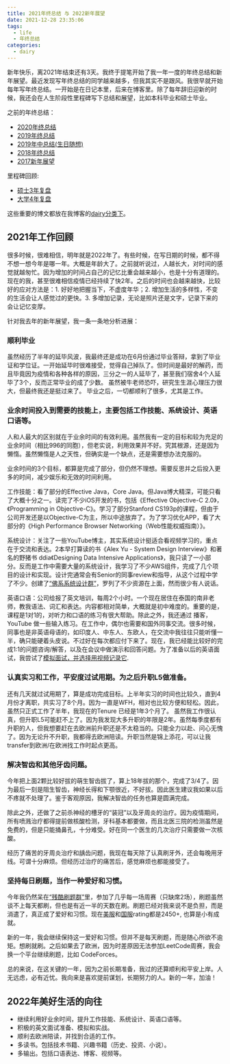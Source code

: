 ```yaml
---
title: 2021年终总结 与 2022新年展望
date: 2021-12-28 23:35:06
tags:
  - life
  - 年终总结
categories:
  - dairy
---
```


新年快乐，离2021年结束还有3天。我终于提笔开始了我一年一度的年终总结和新年展望。最近发现写年终总结的同学越来越多，但我其实不是跟风。我很早就开始每年写年终总结。一开始是在日记本里，后来在博客里。除了每年辞旧迎新的时候，我还会在人生阶段性里程碑写下总结和展望，比如本科毕业和硕士毕业。

之前的年终总结：
- [2020年终总结](https://youngforest.github.io/2020/11/25/2020-summary-and-2021-resolutions/)
- [2019年终总结](https://youngforest.github.io/2020/02/20/2019-summary-and-2020-resolutions/)
- [2019年中总结(生日随想)](https://youngforest.github.io/2019/07/15/Happy-birthday-2019/)
- [2018年终总结](https://youngforest.github.io/2018/12/12/2018-summary-and-2019-resolutions/)
- [2017新年展望](https://youngforest.github.io/2017/02/22/2017-resolutions/)

里程碑回顾:
- [硕士3年复盘](https://youngforest.github.io/2021/07/03/my-3-years-master/)
- [大学4年复盘](https://youngforest.github.io/2018/10/03/my-4-years-college/)

这些重要的博文都放在我博客的[dairy分类下](https://youngforest.github.io/categories/dairy/)。

## 2021年工作回顾

很多时候，很难相信，明年就是2022年了。有些时候，在写日期的时候，都不得不想一想今年是哪一年。大概是年龄大了。之前就听说过，人越长大，对时间的感觉就越匆忙。因为增加的时间占自己的记忆比重会越来越小，也是十分有道理的。现在的我，甚至很难相信疫情已经持续了快2年。之后的时间也会越来越快，比较好的应对方法是：1. 好好地把握当下，不虚度年华；2. 增加生活的多样性，不变的生活会让人感觉过的更快。3. 多增加记录，无论是照片还是文字，记录下来的会让记忆变厚。

针对我去年的新年展望，我一条一条地分析进展：

### 顺利毕业

虽然经历了半年的延毕风波，我最终还是成功在6月份通过毕业答辩，拿到了毕业证和学位证。一开始延毕时很难接受，觉得自己掉队了。但时间是最好的解药，而且毕竟因为疫情和各种各样的原因，三分之一的人延毕了，甚至我们宿舍4个人延毕了3个，反而正常毕业的成了少数。
虽然被牛老师恐吓，研究生生涯心理压力很大，但最终我还是挺过来了。
毕业之后，一切都顺利了很多，尤其是工作。

### 业余时间投入到需要的技能上，主要包括工作技能、系统设计、英语口语等。

人和人最大的区别就在于业余时间的有效利用。虽然我有一定的目标和较为充足的业余时间（相比996的同胞），但老实说，利用效果并不好。究其根源，还是因为懒惰。虽然懒惰是人之天性，但确实是一个缺点，还是需要想办法克服的。

业余时间的3个目标，都算是完成了部分，但仍然不理想。需要反思并之后投入更多的时间，减少娱乐和无效的时间利用。

工作技能：看了部分的Effective Java，Core Java。但Java博大精深，可能只看了大概十分之一。读完了不少iOS开发的书，包括《Effective Objective-C 2.0》，《Programming in Objective-C》。学习了部分Stanford CS193p的课程，但由于公司开发还是以Objective-C为主，所以中途放弃了。为了学习优化APP，看了大部分的《High Performance Browser Networking（Web性能权威指南）》。

系统设计：关注了一些YouTube博主，其实系统设计挺适合看视频学习的，重点在于交流和表达。2本早打算读的书《Alex Yu - System Design Interview》和著名的野猪书 ddia《Designing Data Intensive Applications》，我只读了一小部分。反而是工作中需要大量的系统设计，我学习了不少AWS组件，完成了几个项目的设计和实现。设计完通常会有Senior的同事review和指导，从这个过程中学了不少。创建了[“佛系系统设计群”](https://system.youngforest.me/)，罗列了不少资源在上面，然而很少有人说话。

英语口语：公司给报了英文培训，每周2个小时。一个现在居住在泰国的南非老师，教我语法、词汇和表达。内容都相对简单，大概就是初中难度的。重要的是，课程是1对1的，对听力和口语的练习有很大帮助。除此之外，我还通过 播客，YouTube 做一些输入练习。在工作中，偶尔也需要和国外同事交流。很多时候，同事也是非英语母语的，如印度人、中东人、东欧人，在交流中我往往只能听懂一半，确只能硬着头皮说。不过好在每次都应付下来了。现在，我已经能比较好的完成1:1的问题咨询/解答，以及在会议中做演示和回答问题。为了准备以后的英语面试，我尝试了[模拟面试，并选择用视频记录它](https://youngforest.me/mock/).

### 认真实习和工作，平安度过试用期。为之后升职L5做准备。

还有几天就过试用期了，算是成功完成目标。上半年实习的时间也比较久，直到4月份才离职，共实习了8个月。因为一直是WFH，相对也比较方便和轻松。因此，虽然只正式工作了半年，我现在的Tenure 已经是1年3个月了。
虽然我工作很认真，但升职L5可能赶不上了。因为我发现大多升职的年限是2年。虽然每季度都有升职的人，但我想要赶在去欧洲前升职还是不太稳当的。只能全力以赴、问心无愧了。因为无论升不升职，我都得去欧洲陪读。升职当然是锦上添花，可以让我transfer到欧洲/在欧洲找工作时起点更高。

### 解决智齿和其他牙齿问题。

今年把上面2颗比较好拔的萌生智齿拔了，算上18年拔的那个，完成了3/4了。因为最后一刻是阻生智齿，神经长得和下颚很近，不好拔。因此医生建议我如果以后不疼就不处理了。鉴于客观原因，我解决智齿的任务也算是圆满完成。

除此之外，还做了之前杀神经的槽牙的“装冠”以及牙周炎的治疗。因为疫情期间，所有喷溅治疗都得提前做核酸检测，牙科基本都要做，而且北医三院的检测虽然是免费的，但是只能捅鼻孔，十分难受。好在同一个医生的几次治疗只需要做一次核酸。

经历了痛苦的牙周炎治疗和龋齿问题，我现在每天除了认真刷牙外，还会每晚用牙线。可谓十分麻烦。但经历过治疗的痛苦后，感觉麻烦也都能接受了。

### 坚持每日刷题，当作一种爱好和习惯。

今年我仍然呆在[“残酷刷题群”](http://board.cruelcoding.com/)里，参加了几乎每一场周赛（只缺席2场），刷题虽然谈不上每天都刷，但也是有近一半的天数在刷。刷题已经对我来说不是负担，而是消遣了，真正成了爱好和习惯。现在[美服](https://leetcode.com/YoungForest/)和[国服](https://leetcode-cn.com/YoungForest/)rating都是2450+, 也算是小有成就。

新的一年，我会继续保持这一爱好和习惯。但并不是每天刷题，而是随心所欲不逾矩。想刷就刷。之后如果去了欧洲，因为时差原因无法参加LeetCode周赛，我会换一个平台继续刷题，比如 CodeForces。

总的来说，在这关键的一年，因为之前长期准备，我过的还算顺利和平安上岸。人无远虑，必有近忧。我向来是喜欢提前谋划，长期努力的人。新的一年，加油！

## 2022年美好生活的向往

- 继续利用好业余时间，提升工作技能、系统设计、英语口语等。
- 积极的英文面试准备、模拟和实战。
- 顺利去欧洲陪读，并找到合适的工作。
- 多读书。包括技术书籍、兴趣书籍（历史、投资、小说）。
- 多输出。包括口语表达、博客、视频等。
